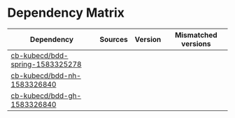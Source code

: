# Dependency Matrix

Dependency | Sources | Version | Mismatched versions
---------- | ------- | ------- | -------------------
[cb-kubecd/bdd-spring-1583325278](https://github.com/cb-kubecd/bdd-spring-1583325278.git) |  | []() | 
[cb-kubecd/bdd-nh-1583326840](https://github.com/cb-kubecd/bdd-nh-1583326840.git) |  | []() | 
[cb-kubecd/bdd-gh-1583326840](https://github.com/cb-kubecd/bdd-gh-1583326840.git) |  | []() | 
